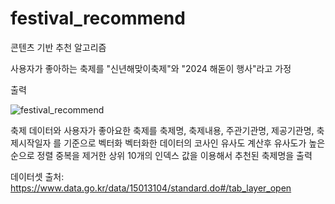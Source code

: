 # festival_recommend
콘텐츠 기반 추천 알고리즘

사용자가 좋아하는 축제를 "신년해맞이축제"와 "2024 해돋이 행사"라고 가정

출력 

![festival_recommend](https://github.com/leeseunghan713/festival_recommend/assets/127086663/3acb6234-bddb-4c92-b836-1714c6d6835d)

축제 데이터와 사용자가 좋아요한 축제를 축제명, 축제내용, 주관기관명, 제공기관명, 축제시작일자 를 기준으로 벡터화 
벡터화한 데이터의 코사인 유사도 계산후 유사도가 높은순으로 정렬
중복을 제거한 상위 10개의 인덱스 값을 이용해서 추천된 축제명을 출력

데이터셋 출처: https://www.data.go.kr/data/15013104/standard.do#/tab_layer_open
